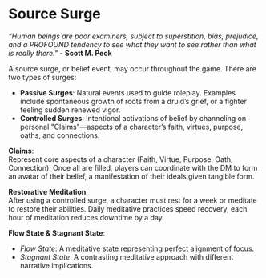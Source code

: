 # Source Surge

*“Human beings are poor examiners, subject to superstition, bias, prejudice, and a PROFOUND tendency to see what they want to see rather than what is really there."* - **Scott M. Peck**

A source surge, or belief event, may occur throughout the game. There are two types of surges:

- **Passive Surges**: Natural events used to guide roleplay. Examples include spontaneous growth of roots from a druid’s grief, or a fighter feeling sudden renewed vigor.
- **Controlled Surges**: Intentional activations of belief by channeling on personal "Claims"—aspects of a character’s faith, virtues, purpose, oaths, and connections.

**Claims**:  
Represent core aspects of a character (Faith, Virtue, Purpose, Oath, Connection). Once all are filled, players can coordinate with the DM to form an avatar of their belief, a manifestation of their ideals given tangible form.

**Restorative Meditation**:  
After using a controlled surge, a character must rest for a week or meditate to restore their abilities. Daily meditative practices speed recovery, each hour of meditation reduces downtime by a day.

**Flow State & Stagnant State**:  
- *Flow State*: A meditative state representing perfect alignment of focus.
- *Stagnant State*: A contrasting meditative approach with different narrative implications.
